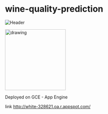 # wine-quality-prediction

![Header](https://www.thedrinksbusiness.com/content/uploads/2017/08/Prosecco-istock-640x427.jpg "Header")

<img src="https://www.thedrinksbusiness.com/content/uploads/2017/08/Prosecco-istock-640x427.jpg" alt="drawing" width="200"/>

Deployed on GCE - App Engine

link http://white-328621.oa.r.appspot.com/
